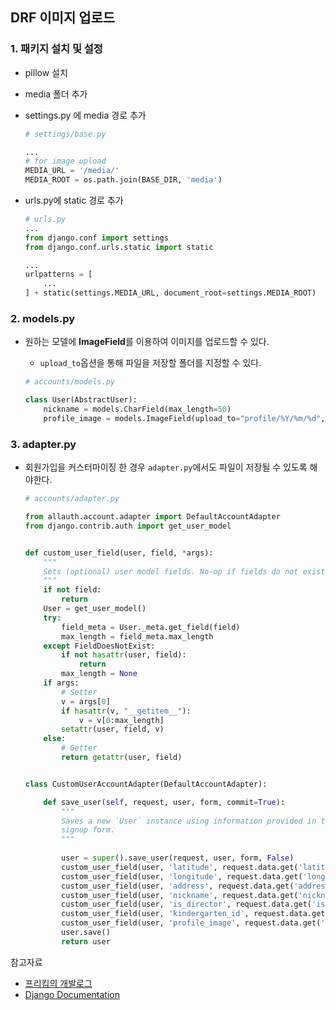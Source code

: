 ## DRF 이미지 업로드

### 1. 패키지 설치 및 설정

- pillow 설치

- media 폴더 추가

- settings.py 에 media 경로 추가

  ```python
  # settings/base.py
  
  ...
  # for image upload
  MEDIA_URL = '/media/'
  MEDIA_ROOT = os.path.join(BASE_DIR, 'media')
  ```

- urls.py에 static 경로 추가

  ```python
  # urls.py
  ...
  from django.conf import settings
  from django.conf.urls.static import static
  
  ...
  urlpatterns = [
      ...
  ] + static(settings.MEDIA_URL, document_root=settings.MEDIA_ROOT)
  ```

  

### 2. models.py

- 원하는 모델에 **ImageField**를 이용하여 이미지를 업로드할 수 있다.

  - `upload_to`옵션을 통해 파일을 저장할 폴더를 지정할 수 있다.

  ```python
  # accounts/models.py
  
  class User(AbstractUser):
      nickname = models.CharField(max_length=50)
      profile_image = models.ImageField(upload_to="profile/%Y/%m/%d", null=True)
  ```



### 3. adapter.py

- 회원가입을 커스터마이징 한 경우 `adapter.py`에서도 파일이 저장될 수 있도록 해야한다.

  ```python
  # accounts/adapter.py
  
  from allauth.account.adapter import DefaultAccountAdapter
  from django.contrib.auth import get_user_model
  
  
  def custom_user_field(user, field, *args):
      """
      Sets (optional) user model fields. No-op if fields do not exist.
      """
      if not field:
          return
      User = get_user_model()
      try:
          field_meta = User._meta.get_field(field)
          max_length = field_meta.max_length
      except FieldDoesNotExist:
          if not hasattr(user, field):
              return
          max_length = None
      if args:
          # Setter
          v = args[0]
          if hasattr(v, "__getitem__"):
              v = v[0:max_length]
          setattr(user, field, v)
      else:
          # Getter
          return getattr(user, field)
  
  
  class CustomUserAccountAdapter(DefaultAccountAdapter):
  
      def save_user(self, request, user, form, commit=True):
          """
          Saves a new `User` instance using information provided in the
          signup form.
          """
          
          user = super().save_user(request, user, form, False)
          custom_user_field(user, 'latitude', request.data.get('latitude', None))
          custom_user_field(user, 'longitude', request.data.get('longitude', None))
          custom_user_field(user, 'address', request.data.get('address', None))
          custom_user_field(user, 'nickname', request.data.get('nickname', ''))
          custom_user_field(user, 'is_director', request.data.get('is_director', False))
          custom_user_field(user, 'kindergarten_id', request.data.get('kindergarten_id', 1))
          custom_user_field(user, 'profile_image', request.data.get('profile_image', None))
          user.save()
          return user
  ```

  





참고자료

- [프리킴의 개발로그](https://freekim.tistory.com/9)
- [Django Documentation](https://docs.djangoproject.com/en/3.1/)